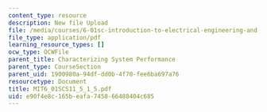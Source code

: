 ```yaml
---
content_type: resource
description: New file Upload
file: /media/courses/6-01sc-introduction-to-electrical-engineering-and-computer-science-i-spring-2011/e90f4e8c165beafa745866488404c685_MIT6_01SCS11_5_1_5.pdf
file_type: application/pdf
learning_resource_types: []
ocw_type: OCWFile
parent_title: Characterizing System Performance
parent_type: CourseSection
parent_uid: 1900980a-94df-dd0b-4f70-fee6ba697a76
resourcetype: Document
title: MIT6_01SCS11_5_1_5.pdf
uid: e90f4e8c-165b-eafa-7458-66488404c685
---
```

